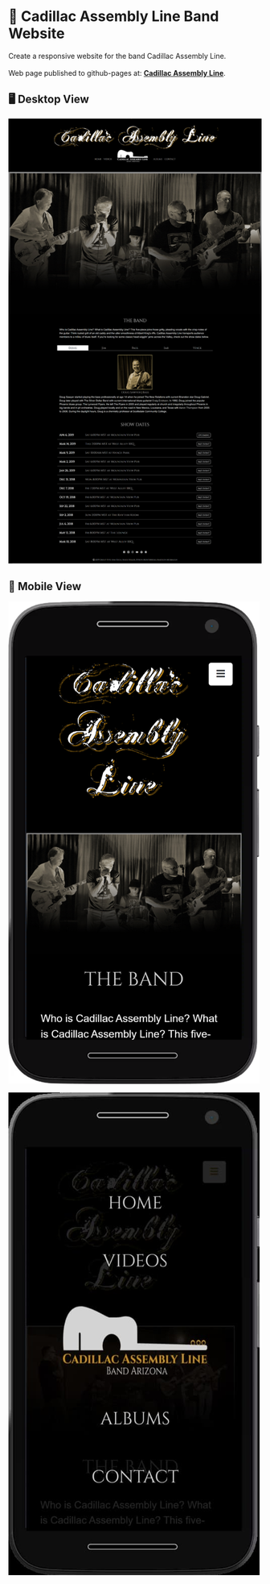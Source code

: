 # 🎸 Cadillac Assembly Line Band Website

Create a responsive website for the band Cadillac Assembly Line.\
<br />
Web page published to github-pages at: **[Cadillac Assembly Line](https://anaboca.github.io/scc-group-bandsite/)**.

## 🖥️ Desktop View

![Desktop Screenshot](https://github.com/AnaBoca/scc-group-bandsite/blob/main/readme-views/desktop.png)

## 📱 Mobile View

![Mobile Screenshot](https://github.com/AnaBoca/scc-group-bandsite/blob/main/readme-views/mobile.png)

![Responsive Menu](https://github.com/AnaBoca/scc-group-bandsite/blob/main/readme-views/responsive-menu.jpg)
